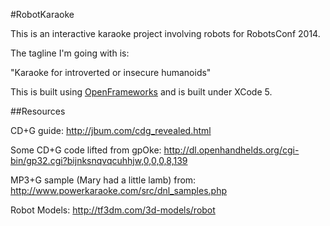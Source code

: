 #RobotKaraoke

This is an interactive karaoke project involving robots for RobotsConf 2014.

The tagline I'm going with is:

"Karaoke for introverted or insecure humanoids"


This is built using [OpenFrameworks](http://openframeworks.cc/) and is built under XCode 5.

##Resources

CD+G guide: http://jbum.com/cdg_revealed.html

Some CD+G code lifted from gpOke:
http://dl.openhandhelds.org/cgi-bin/gp32.cgi?bijnksnqvqcuhhjw,0,0,0,8,139

MP3+G sample (Mary had a little lamb) from: http://www.powerkaraoke.com/src/dnl_samples.php

Robot Models: http://tf3dm.com/3d-models/robot